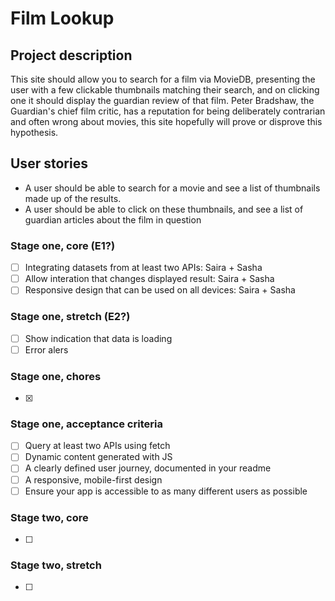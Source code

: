 # Film Lookup

## Project description
This site should allow you to search for a film via MovieDB, presenting the user with a few clickable thumbnails matching their search, and on clicking one it should display the guardian review of that film. Peter Bradshaw, the Guardian's chief film critic, has a reputation for being deliberately contrarian and often wrong about movies, this site hopefully will prove or disprove this hypothesis.

## User stories
 - A user should be able to search for a movie and see a list of thumbnails made up of the results.
 - A user should be able to click on these thumbnails, and see a list of guardian articles about the film in question
### Stage one, core (E1?)
- [ ] Integrating datasets from at least two APIs: Saira + Sasha
- [ ] Allow interation that changes displayed result: Saira + Sasha
- [ ] Responsive design that can be used on all devices: Saira + Sasha

### Stage one, stretch (E2?)
- [ ] Show indication that data is loading
- [ ] Error alers

### Stage one, chores
- [x] 

### Stage one, acceptance criteria
- [ ] Query at least two APIs using fetch
- [ ] Dynamic content generated with JS
- [ ] A clearly defined user journey, documented in your readme
- [ ] A responsive, mobile-first design
- [ ] Ensure your app is accessible to as many different users as possible

### Stage two, core
- [ ] 

### Stage two, stretch
- [ ] 
